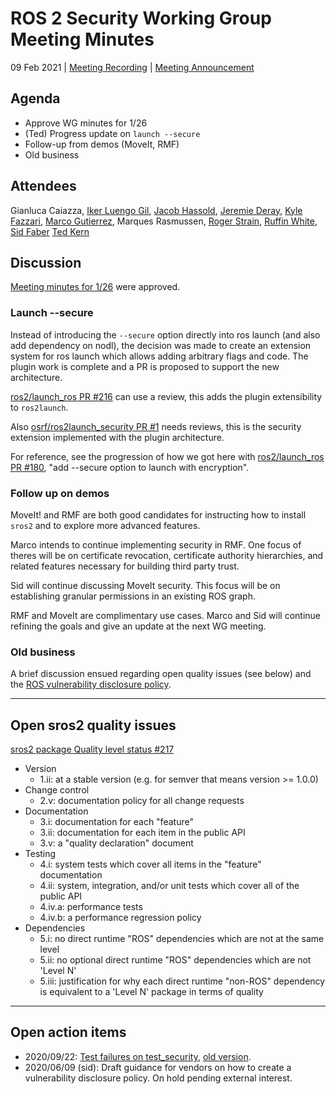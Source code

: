 # ROS 2 Security Working Group Meeting Minutes

09 Feb 2021 | [Meeting Recording](https://youtu.be/C75mfbKpClE) | [Meeting Announcement](https://discourse.ros.org/t/ros-2-security-working-group-meeting-09-feb-2021/18862)

## Agenda

 - Approve WG minutes for 1/26
 - (Ted) Progress update on `launch --secure`
 - Follow-up from demos (MoveIt, RMF)
 - Old business


## Attendees

Gianluca Caiazza,
[Iker Luengo Gil](https://github.com/IkerLuengo),
[Jacob Hassold](https://github.com/jhdcs),
[Jeremie Deray](https://github.com/artivis),
[Kyle Fazzari](https://github.com/kyrofa),
[Marco Gutierrez](https://github.com/marcoag),
Marques Rasmussen,
[Roger Strain](https://github.com/roger-strain),
[Ruffin White](https://github.com/ruffsl),
[Sid Faber](https://github.com/sidfaber)
[Ted Kern](https://github.com/arnatious)



## Discussion

[Meeting minutes for 1/26](https://github.com/ros-security/community/pull/14) were approved.


### Launch --secure

Instead of introducing the `--secure` option directly into ros launch (and also add dependency on nodl), the decision was made to create an extension system for ros launch which allows adding arbitrary flags and code. The plugin work is complete and a PR is proposed to support the new architecture.

[ros2/launch_ros PR #216](https://github.com/ros2/launch_ros/pull/216) can use a review, this adds the plugin extensibility to `ros2launch`.

Also [osrf/ros2launch_security PR #1](https://github.com/osrf/ros2launch_security/pull/1) needs reviews, this is the security extension implemented with the plugin architecture.

For reference, see the progression of how we got here with [ros2/launch_ros PR #180](https://github.com/ros2/launch_ros/pull/180), "add --secure option to launch with encryption".


### Follow up on demos

MoveIt! and RMF are both good candidates for instructing how to install `sros2` and to explore more advanced features.

Marco intends to continue implementing security in RMF. One focus of theres will be on certificate revocation, certificate authority hierarchies, and related features necessary for building third party trust.

Sid will continue discussing MoveIt security. This focus will be on establishing granular permissions in an existing ROS graph.

RMF and MoveIt are complimentary use cases. Marco and Sid will continue refining the goals and give an update at the next WG meeting.


### Old business

A brief discussion ensued regarding open quality issues (see below) and the [ROS vulnerability disclosure policy](https://ros.org/reps/rep-2006.html).


---

## Open sros2 quality issues
[sros2 package Quality level status #217](https://github.com/ros2/sros2/issues/217)

 - Version
   - 1.ii: at a stable version (e.g. for semver that means version >= 1.0.0)
 - Change control
   - 2.v: documentation policy for all change requests
 - Documentation
   - 3.i: documentation for each "feature"
   - 3.ii: documentation for each item in the public API
   - 3.v: a "quality declaration" document
 - Testing
   - 4.i: system tests which cover all items in the "feature" documentation
   - 4.ii: system, integration, and/or unit tests which cover all of the public API
   - 4.iv.a: performance tests
   - 4.iv.b: a performance regression policy
 - Dependencies
   - 5.i: no direct runtime "ROS" dependencies which are not at the same level
   - 5.ii: no optional direct runtime "ROS" dependencies which are not 'Level N'
   - 5.iii: justification for why each direct runtime "non-ROS" dependency is equivalent to a 'Level N' package in terms of quality

---

## Open action items

- 2020/09/22: [Test failures on test_security](https://github.com/ros2/system_tests/issues/435), [old version](https://github.com/ros2/system_tests/issues/446).
- 2020/06/09 (sid): Draft guidance for vendors on how to create a vulnerability disclosure policy. On hold pending external interest.
